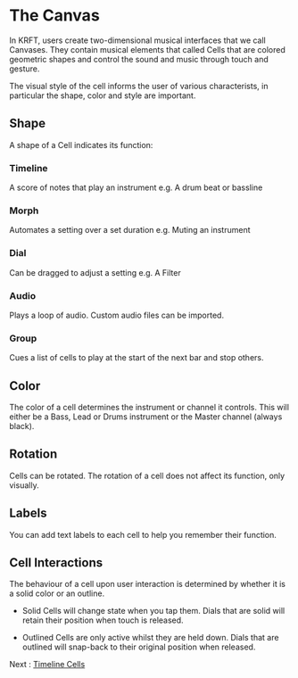 # The Canvas

In KRFT, users create two-dimensional musical interfaces that we call Canvases. They contain musical elements that called Cells that are colored geometric shapes and control the sound and music through touch and gesture.

The visual style of the cell informs the user of various characterists, in particular the shape, color and style are important.

## Shape

A shape of a Cell indicates its function:


### Timeline
A score of notes that play an instrument e.g. A drum beat or bassline


### Morph
Automates a setting over a set duration e.g. Muting an instrument


### Dial
Can be dragged to adjust a setting e.g. A Filter


### Audio
Plays a loop of audio. Custom audio files can be imported.


### Group
Cues a list of cells to play at the start of the next bar and stop others.

## Color
 
The color of a cell determines the instrument or channel it controls. This will either be a Bass, Lead or Drums instrument or the Master channel (always black).

## Rotation

Cells can be rotated. The rotation of a cell does not affect its function, only visually.

## Labels
You can add text labels to each cell to help you remember their function.

## Cell Interactions
The behaviour of a cell upon user interaction is determined by whether it is a solid color or an outline.

- Solid Cells will change state when you tap them. Dials that are solid will retain their position when touch is released.

- Outlined Cells are only active whilst they are held down. Dials that are outlined will snap-back to their original position when released.


Next : [Timeline Cells](docs/timeline-cells)
